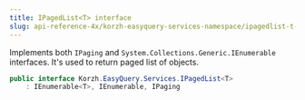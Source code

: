 ```yaml
---
title: IPagedList<T> interface
slug: api-reference-4x/korzh-easyquery-services-namespace/ipagedlist-t--interface
---
```



Implements both `IPaging` and `System.Collections.Generic.IEnumerable` interfaces.  It's used to return paged list of objects.
```csharp
public interface Korzh.EasyQuery.Services.IPagedList<T>
    : IEnumerable<T>, IEnumerable, IPaging

```